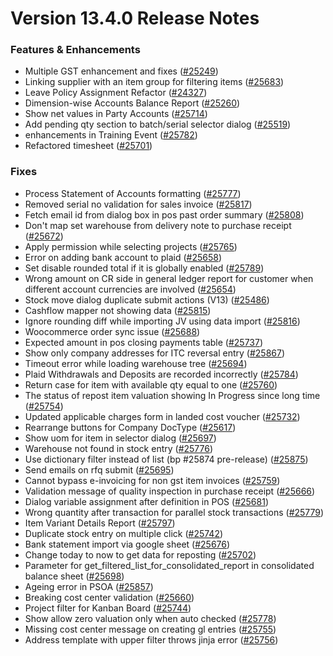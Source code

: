 # Version 13.4.0 Release Notes

### Features & Enhancements

- Multiple GST enhancement and fixes ([#25249](https://github.com/netmanthan/ShoperPrimeHO/pull/25249))
- Linking supplier with an item group for filtering items ([#25683](https://github.com/netmanthan/ShoperPrimeHO/pull/25683))
- Leave Policy Assignment Refactor ([#24327](https://github.com/netmanthan/ShoperPrimeHO/pull/24327))
- Dimension-wise Accounts Balance Report ([#25260](https://github.com/netmanthan/ShoperPrimeHO/pull/25260))
- Show net values in Party Accounts ([#25714](https://github.com/netmanthan/ShoperPrimeHO/pull/25714))
- Add pending qty section to batch/serial selector dialog ([#25519](https://github.com/netmanthan/ShoperPrimeHO/pull/25519))
- enhancements in Training Event ([#25782](https://github.com/netmanthan/ShoperPrimeHO/pull/25782))
- Refactored timesheet ([#25701](https://github.com/netmanthan/ShoperPrimeHO/pull/25701))

### Fixes

- Process Statement of Accounts formatting ([#25777](https://github.com/netmanthan/ShoperPrimeHO/pull/25777))
- Removed serial no validation for sales invoice ([#25817](https://github.com/netmanthan/ShoperPrimeHO/pull/25817))
- Fetch email id from dialog box in pos past order summary ([#25808](https://github.com/netmanthan/ShoperPrimeHO/pull/25808))
- Don't map set warehouse from delivery note to purchase receipt ([#25672](https://github.com/netmanthan/ShoperPrimeHO/pull/25672))
- Apply permission while selecting projects ([#25765](https://github.com/netmanthan/ShoperPrimeHO/pull/25765))
- Error on adding bank account to plaid ([#25658](https://github.com/netmanthan/ShoperPrimeHO/pull/25658))
- Set disable rounded total if it is globally enabled ([#25789](https://github.com/netmanthan/ShoperPrimeHO/pull/25789))
- Wrong amount on CR side in general ledger report for customer when different account currencies are involved ([#25654](https://github.com/netmanthan/ShoperPrimeHO/pull/25654))
- Stock move dialog duplicate submit actions (V13) ([#25486](https://github.com/netmanthan/ShoperPrimeHO/pull/25486))
- Cashflow mapper not showing data ([#25815](https://github.com/netmanthan/ShoperPrimeHO/pull/25815))
- Ignore rounding diff while importing JV using data import ([#25816](https://github.com/netmanthan/ShoperPrimeHO/pull/25816))
- Woocommerce order sync issue ([#25688](https://github.com/netmanthan/ShoperPrimeHO/pull/25688))
- Expected amount in pos closing payments table ([#25737](https://github.com/netmanthan/ShoperPrimeHO/pull/25737))
- Show only company addresses for ITC reversal entry ([#25867](https://github.com/netmanthan/ShoperPrimeHO/pull/25867))
- Timeout error while loading warehouse tree ([#25694](https://github.com/netmanthan/ShoperPrimeHO/pull/25694))
- Plaid Withdrawals and Deposits are recorded incorrectly ([#25784](https://github.com/netmanthan/ShoperPrimeHO/pull/25784))
- Return case for item with available qty equal to one ([#25760](https://github.com/netmanthan/ShoperPrimeHO/pull/25760))
- The status of repost item valuation showing In Progress since long time ([#25754](https://github.com/netmanthan/ShoperPrimeHO/pull/25754))
- Updated applicable charges form in landed cost voucher ([#25732](https://github.com/netmanthan/ShoperPrimeHO/pull/25732))
- Rearrange buttons for Company DocType ([#25617](https://github.com/netmanthan/ShoperPrimeHO/pull/25617))
- Show uom for item in selector dialog ([#25697](https://github.com/netmanthan/ShoperPrimeHO/pull/25697))
- Warehouse not found in stock entry ([#25776](https://github.com/netmanthan/ShoperPrimeHO/pull/25776))
- Use dictionary filter instead of list (bp #25874 pre-release) ([#25875](https://github.com/netmanthan/ShoperPrimeHO/pull/25875))
- Send emails on rfq submit ([#25695](https://github.com/netmanthan/ShoperPrimeHO/pull/25695))
- Cannot bypass e-invoicing for non gst item invoices ([#25759](https://github.com/netmanthan/ShoperPrimeHO/pull/25759))
- Validation message of quality inspection in purchase receipt ([#25666](https://github.com/netmanthan/ShoperPrimeHO/pull/25666))
- Dialog variable assignment after definition in POS ([#25681](https://github.com/netmanthan/ShoperPrimeHO/pull/25681))
- Wrong quantity after transaction for parallel stock transactions ([#25779](https://github.com/netmanthan/ShoperPrimeHO/pull/25779))
- Item Variant Details Report ([#25797](https://github.com/netmanthan/ShoperPrimeHO/pull/25797))
- Duplicate stock entry on multiple click ([#25742](https://github.com/netmanthan/ShoperPrimeHO/pull/25742))
- Bank statement import via google sheet ([#25676](https://github.com/netmanthan/ShoperPrimeHO/pull/25676))
- Change today to now to get data for reposting ([#25702](https://github.com/netmanthan/ShoperPrimeHO/pull/25702))
- Parameter for get_filtered_list_for_consolidated_report in consolidated balance sheet ([#25698](https://github.com/netmanthan/ShoperPrimeHO/pull/25698))
- Ageing error in PSOA ([#25857](https://github.com/netmanthan/ShoperPrimeHO/pull/25857))
- Breaking cost center validation ([#25660](https://github.com/netmanthan/ShoperPrimeHO/pull/25660))
- Project filter for Kanban Board ([#25744](https://github.com/netmanthan/ShoperPrimeHO/pull/25744))
- Show allow zero valuation only when auto checked ([#25778](https://github.com/netmanthan/ShoperPrimeHO/pull/25778))
- Missing cost center message on creating gl entries ([#25755](https://github.com/netmanthan/ShoperPrimeHO/pull/25755))
- Address template with upper filter throws jinja error ([#25756](https://github.com/netmanthan/ShoperPrimeHO/pull/25756))
